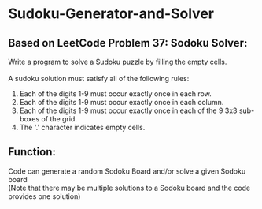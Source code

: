 # Sudoku-Generator-and-Solver

## Based on LeetCode Problem 37: Sodoku Solver:

Write a program to solve a Sudoku puzzle by filling the empty cells. <br />
<br />
A sudoku solution must satisfy all of the following rules:<br />
1. Each of the digits 1-9 must occur exactly once in each row.
2. Each of the digits 1-9 must occur exactly once in each column.
3. Each of the digits 1-9 must occur exactly once in each of the 9 3x3 sub-boxes of the grid.
4. The '.' character indicates empty cells.

## Function:

Code can generate a random Sodoku Board and/or solve a given Sodoku board <br />
(Note that there may be multiple solutions to a Sodoku board and the code provides one solution)
